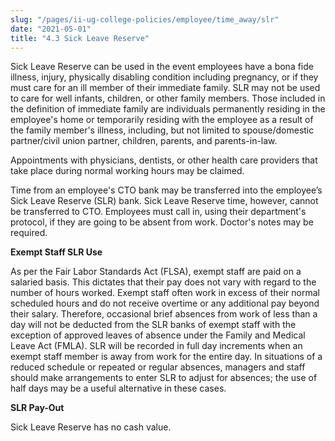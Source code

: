 ```yaml
---
slug: "/pages/ii-ug-college-policies/employee/time_away/slr"
date: "2021-05-01"
title: "4.3 Sick Leave Reserve"
---
```


Sick Leave Reserve can be used in the event employees have a bona fide illness, injury, physically disabling condition including pregnancy, or if they must care for an ill member of their immediate family. SLR may not be used to care for well infants, children, or other family members. Those included in the definition of immediate family are individuals permanently residing in the employee's home or temporarily residing with the employee as a result of the family member's illness, including, but not limited to spouse/domestic partner/civil union partner, children, parents, and parents-in-law.

Appointments with physicians, dentists, or other health care providers that take place during normal working hours may be claimed.

Time from an employee's CTO bank may be transferred into the employee’s Sick Leave Reserve (SLR) bank. Sick Leave Reserve time, however, cannot be transferred to CTO. Employees must call in, using their department's protocol, if they are going to be absent from work. Doctor's notes may be required.

**Exempt Staff SLR Use**

As per the Fair Labor Standards Act (FLSA), exempt staff are paid on a salaried basis. This dictates that their pay does not vary with regard to the number of hours worked. Exempt staff often work in excess of their normal scheduled hours and do not receive overtime or any additional pay beyond their salary. Therefore, occasional brief absences from work of less than a day will not be deducted from the SLR banks of exempt staff with the exception of approved leaves of absence under the Family and Medical Leave Act (FMLA). SLR will be recorded in full day increments when an exempt staff member is away from work for the entire day. In situations of a reduced schedule or repeated or regular absences, managers and staff should make arrangements to enter SLR to adjust for absences; the use of half days may be a useful alternative in these cases.

**SLR Pay-Out**

Sick Leave Reserve has no cash value.